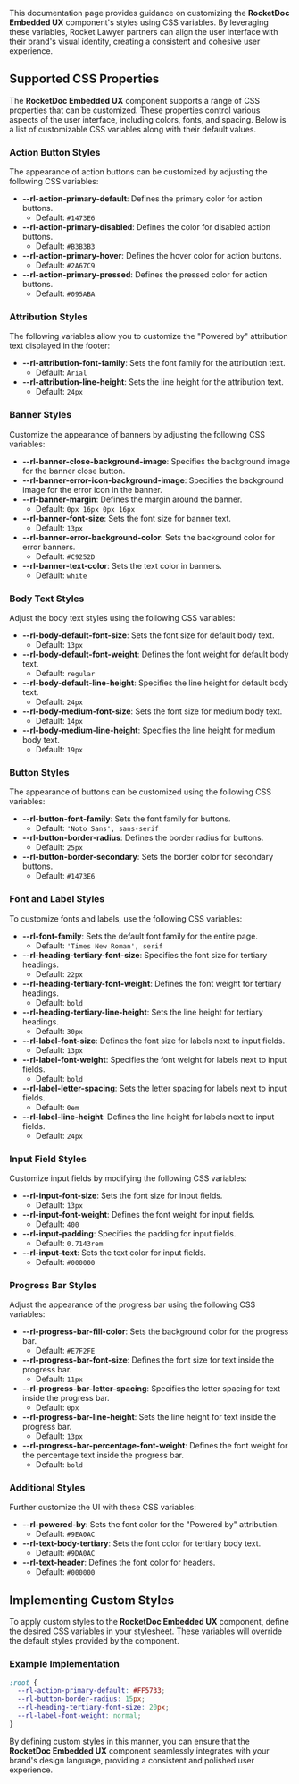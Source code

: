 This documentation page provides guidance on customizing the **RocketDoc Embedded UX** component's styles using CSS variables. By leveraging these variables, Rocket Lawyer partners can align the user interface with their brand's visual identity, creating a consistent and cohesive user experience.

## Supported CSS Properties

The **RocketDoc Embedded UX** component supports a range of CSS properties that can be customized. These properties control various aspects of the user interface, including colors, fonts, and spacing. Below is a list of customizable CSS variables along with their default values.

### Action Button Styles

The appearance of action buttons can be customized by adjusting the following CSS variables:

- **--rl-action-primary-default**: Defines the primary color for action buttons.
  - Default: `#1473E6`
- **--rl-action-primary-disabled**: Defines the color for disabled action buttons.
  - Default: `#B3B3B3`
- **--rl-action-primary-hover**: Defines the hover color for action buttons.
  - Default: `#2A67C9`
- **--rl-action-primary-pressed**: Defines the pressed color for action buttons.
  - Default: `#095ABA`

### Attribution Styles

The following variables allow you to customize the "Powered by" attribution text displayed in the footer:

- **--rl-attribution-font-family**: Sets the font family for the attribution text.
  - Default: `Arial`
- **--rl-attribution-line-height**: Sets the line height for the attribution text.
  - Default: `24px`

### Banner Styles

Customize the appearance of banners by adjusting the following CSS variables:

- **--rl-banner-close-background-image**: Specifies the background image for the banner close button.
- **--rl-banner-error-icon-background-image**: Specifies the background image for the error icon in the banner.
- **--rl-banner-margin**: Defines the margin around the banner.
  - Default: `0px 16px 0px 16px`
- **--rl-banner-font-size**: Sets the font size for banner text.
  - Default: `13px`
- **--rl-banner-error-background-color**: Sets the background color for error banners.
  - Default: `#C9252D`
- **--rl-banner-text-color**: Sets the text color in banners.
  - Default: `white`

### Body Text Styles

Adjust the body text styles using the following CSS variables:

- **--rl-body-default-font-size**: Sets the font size for default body text.
  - Default: `13px`
- **--rl-body-default-font-weight**: Defines the font weight for default body text.
  - Default: `regular`
- **--rl-body-default-line-height**: Specifies the line height for default body text.
  - Default: `24px`
- **--rl-body-medium-font-size**: Sets the font size for medium body text.
  - Default: `14px`
- **--rl-body-medium-line-height**: Specifies the line height for medium body text.
  - Default: `19px`

### Button Styles

The appearance of buttons can be customized using the following CSS variables:

- **--rl-button-font-family**: Sets the font family for buttons.
  - Default: `'Noto Sans', sans-serif`
- **--rl-button-border-radius**: Defines the border radius for buttons.
  - Default: `25px`
- **--rl-button-border-secondary**: Sets the border color for secondary buttons.
  - Default: `#1473E6`

### Font and Label Styles

To customize fonts and labels, use the following CSS variables:

- **--rl-font-family**: Sets the default font family for the entire page.
  - Default: `'Times New Roman', serif`
- **--rl-heading-tertiary-font-size**: Specifies the font size for tertiary headings.
  - Default: `22px`
- **--rl-heading-tertiary-font-weight**: Defines the font weight for tertiary headings.
  - Default: `bold`
- **--rl-heading-tertiary-line-height**: Sets the line height for tertiary headings.
  - Default: `30px`
- **--rl-label-font-size**: Defines the font size for labels next to input fields.
  - Default: `13px`
- **--rl-label-font-weight**: Specifies the font weight for labels next to input fields.
  - Default: `bold`
- **--rl-label-letter-spacing**: Sets the letter spacing for labels next to input fields.
  - Default: `0em`
- **--rl-label-line-height**: Defines the line height for labels next to input fields.
  - Default: `24px`

### Input Field Styles

Customize input fields by modifying the following CSS variables:

- **--rl-input-font-size**: Sets the font size for input fields.
  - Default: `13px`
- **--rl-input-font-weight**: Defines the font weight for input fields.
  - Default: `400`
- **--rl-input-padding**: Specifies the padding for input fields.
  - Default: `0.7143rem`
- **--rl-input-text**: Sets the text color for input fields.
  - Default: `#000000`

### Progress Bar Styles

Adjust the appearance of the progress bar using the following CSS variables:

- **--rl-progress-bar-fill-color**: Sets the background color for the progress bar.
  - Default: `#E7F2FE`
- **--rl-progress-bar-font-size**: Defines the font size for text inside the progress bar.
  - Default: `11px`
- **--rl-progress-bar-letter-spacing**: Specifies the letter spacing for text inside the progress bar.
  - Default: `0px`
- **--rl-progress-bar-line-height**: Sets the line height for text inside the progress bar.
  - Default: `13px`
- **--rl-progress-bar-percentage-font-weight**: Defines the font weight for the percentage text inside the progress bar.
  - Default: `bold`

### Additional Styles

Further customize the UI with these CSS variables:

- **--rl-powered-by**: Sets the font color for the "Powered by" attribution.
  - Default: `#9EA0AC`
- **--rl-text-body-tertiary**: Sets the font color for tertiary body text.
  - Default: `#9DA0AC`
- **--rl-text-header**: Defines the font color for headers.
  - Default: `#000000`

## Implementing Custom Styles

To apply custom styles to the **RocketDoc Embedded UX** component, define the desired CSS variables in your stylesheet. These variables will override the default styles provided by the component.

### Example Implementation

```css
:root {
  --rl-action-primary-default: #FF5733;
  --rl-button-border-radius: 15px;
  --rl-heading-tertiary-font-size: 20px;
  --rl-label-font-weight: normal;
}
```

By defining custom styles in this manner, you can ensure that the **RocketDoc Embedded UX** component seamlessly integrates with your brand's design language, providing a consistent and polished user experience.